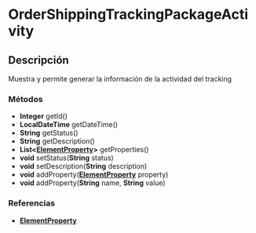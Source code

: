 # OrderShippingTrackingPackageActivity

## Descripción

Muestra y permite generar la información de la actividad del tracking

### Métodos

- **Integer** getId()
- **LocalDateTime** getDateTime()
- **String** getStatus()
- **String** getDescription()
- **List<[ElementProperty](../ElementProperty.md)>** getProperties()
- **void** setStatus(**String** status)
- **void** setDescription(**String** description)
- **void** addProperty(**[ElementProperty](../ElementProperty.md)** property)
- **void** addProperty(**String** name, **String** value)

### Referencias

- **[ElementProperty](../ElementProperty.md)**
